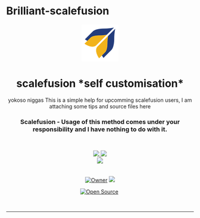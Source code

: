 # Brilliant-scalefusion

 





<p align="center">
<a href="https://github.com/ShidoItsuka2006/Brilliant-scalefusion">
    <img src="ce81688c-9af2-472a-9e2f-8e8eed258bcd.png">
  </a>

<h1 align="center"> scalefusion *self customisation*
</h1>

<p align="center"> 
yokoso niggas
This is a simple help for upcomming scalefusion users, I am attaching some tips and source files here

<h3 align="center"> Scalefusion - Usage of this method comes under your responsibility and I have nothing to do with it.
</h4>

<br>

<p align="center">
  <a href="https://github.com/ShidoItsuka2006/Brilliant-scalefusion/fork">
    <img src="https://img.shields.io/github/forks/ShidoItsuka2006/Brillian-scalefusion?label=Fork&style=social">
    
    
  <a href="https://github.com/ShidoItsuka2006/Brilliant-scalefusion/stargazers">
    <img src="https://img.shields.io/github/stars/ShidoItsuka2006/Brilliant-scalefusion?style=social">
  </a>

<br>

<a href="https://github.com/ShidoItsuka2006/Brilliant-scalefusion">
    <img src="https://visitor-badge.glitch.me/badge?page_id=https://github.com/ShidoItsuka2006/Brilliant-scalefusion.visitor-badge&left_text=Total%20People%20Visited">
  </a>
  <br><br>
  
<p align="center">
<a href="https://github.com/FantoX001"><img title="Owner" src="https://img.shields.io/badge/Owner-Team Atlas-white.svg?style=for-the-badge&logo=github" width="170px"></a>

 <a href="https://github.com/ShidoItsuka2006/Brillian-scalefusion/blob/main/LICENSE.md">
  
<img src='https://img.shields.io/github/license/ShidoItsuka2006/Brillian-scalefusion?color=%231e81b0&style=for-the-badge' width="114px">

<p align="center">
<a href="https://github.com/ShidoItsuka2006"><img title="Open Source" src="https://img.shields.io/badge/Open%20Source-YES-green.svg?style=for-the-badge" width="150px"></a>
<a href="https://github.com/ShidoItsuka2006"><img title="" src="https://img.shields.io/badge/Maintained-If possible-green.svg?style=for-the-badge" width="143px"></a>
</p>
<br>

---
 <br>
 
 
